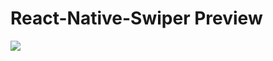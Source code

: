 # React-Native-Swiper Preview

<img src="https://user-images.githubusercontent.com/57881476/103081299-47041800-460a-11eb-91ff-6dfe4003dd13.png">
